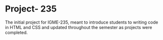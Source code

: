 # Project- 235
The initial project for IGME-235, meant to introduce students to writing code in HTML and CSS and updated throughout the semester as projects were completed. 

